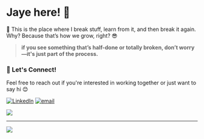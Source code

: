 #  Jaye here! 👋 

🚧 This is the place where I break stuff, learn from it, and then break it again. Why? Because that’s how we grow, right? 😎

> **if you see something that’s half-done or totally broken, don’t worry—it's just part of the process.**


### 🧠 Let's Connect!

Feel free to reach out if you're interested in working together or just want to say hi 😊

[![LinkedIn](https://img.shields.io/badge/LinkedIn-%230077B5.svg?logo=linkedin&logoColor=white)](https://linkedin.com/in/https://www.linkedin.com/in/jayeanntagoctoc/) [![email](https://img.shields.io/badge/Email-D14836?logo=gmail&logoColor=white)](mailto:jgtagoctoc@gmail.com) 



![](https://github-readme-stats.vercel.app/api/top-langs/?username=jayeann&theme=dark&hide_border=false&include_all_commits=true&count_private=true&layout=compact)

---
[![](https://visitcount.itsvg.in/api?id=jayeann&icon=0&color=0)](https://visitcount.itsvg.in)

<!-- Proudly created with GPRM ( https://gprm.itsvg.in ) -->
